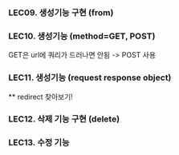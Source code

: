 ### LEC09. 생성기능 구현 (from)

### LEC10. 생성기능 (method=GET, POST)
GET은 url에 쿼리가 드러나면 안됨
-> POST 사용

### LEC11. 생성기능 (request response object)
** redirect 찾아보기!

### LEC12. 삭제 기능 구현 (delete)

### LEC13. 수정 기능